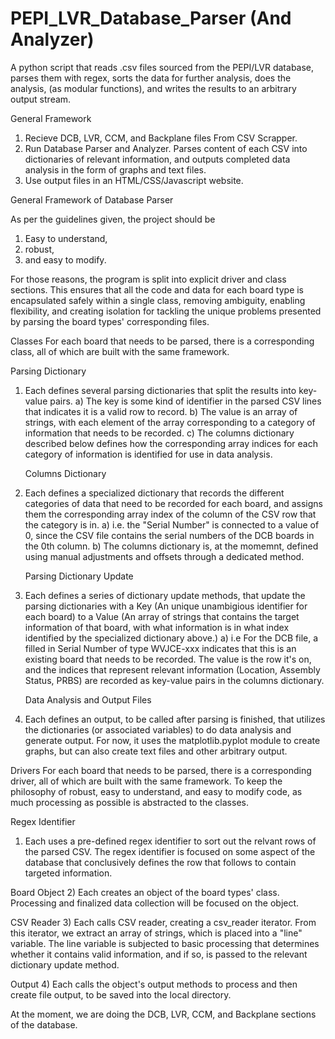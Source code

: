 # PEPI_LVR_Database_Parser (And Analyzer)
A python script that reads .csv files sourced from the PEPI/LVR database, 
parses them with regex, 
sorts the data for further analysis, 
does the analysis, (as modular functions),
and writes the results to an arbitrary output stream.

General Framework
1) Recieve DCB, LVR, CCM, and Backplane files From CSV Scrapper.
2) Run Database Parser and Analyzer. Parses content of each CSV into dictionaries of relevant information,
and outputs completed data analysis in the form of graphs and text files.
3) Use output files in an HTML/CSS/Javascript website.

General Framework of Database Parser

As per the guidelines given, the project should be 
1) Easy to understand,
2) robust,
3) and easy to modify.

For those reasons, the program is split into explicit driver and class sections. 
This ensures that all the code and data for each board type is encapsulated safely within a single class, 
removing ambiguity, enabling flexibility, 
and creating isolation for tackling the unique problems presented by parsing the board types' corresponding files.

Classes
For each board that needs to be parsed, there is a corresponding class, all of which are built with the same framework.

   Parsing Dictionary
1) Each defines several parsing dictionaries that split the results into key-value pairs. 
   a) The key is some kind of identifier in the parsed CSV lines that indicates it is a valid row to record.
   b) The value is an array of strings, with each element of the array corresponding to a category of information that needs to be recorded.
   c) The columns dictionary described below defines how the corresponding array indices for each category of information is identified 
      for use in data analysis.
   
   Columns Dictionary
2) Each defines a specialized dictionary that records the different categories of data that need to be recorded for each board,
and assigns them the corresponding array index of the column of the CSV row that the category is in. 
   a) i.e. the "Serial Number" is connected to a value of 0, since the CSV file contains the serial numbers of the DCB boards in the 0th column.
   b) The columns dictionary is, at the momemnt, defined using manual adjustments and offsets through a dedicated method.
   
   Parsing Dictionary Update
3) Each defines a series of dictionary update methods, that update the parsing dictionaries with a Key (An unique unambigious identifier for each board)
to a Value (An array of strings that contains the target information of that board, with what information is in what index identified by the specialized dictionary above.)
   a) i.e For the DCB file, a filled in Serial Number of type WVJCE-xxx indicates that this is an existing board that needs to be recorded. The value is the row it's on,
      and the indices that represent relevant information (Location, Assembly Status, PRBS) are recorded as key-value pairs in the columns dictionary.

   Data Analysis and Output Files
4) Each defines an output, to be called after parsing is finished, that utilizes the dictionaries (or associated variables) to
do data analysis and generate output. For now, it uses the matplotlib.pyplot module to create graphs, but can also create text files and other arbitrary output.

Drivers
For each board that needs to be parsed, there is a corresponding driver, all of which are built with the same framework.
To keep the philosophy of robust, easy to understand, and easy to modify code, as much processing as possible is abstracted to the classes.
  
  Regex Identifier
1) Each uses a pre-defined regex identifier to sort out the relvant rows of the parsed CSV. The regex identifier 
is focused on some aspect of the database that conclusively defines the row that follows to contain targeted information.

  Board Object
2) Each creates an object of the board types' class. Processing and finalized data collection will be focused on
the object.
  
  CSV Reader
3) Each calls CSV reader, creating a csv_reader iterator. From this iterator, we extract an array of strings, which is placed
into a "line" variable. The line variable is subjected to basic processing that determines whether it contains valid information,
and if so, is passed to the relevant dictionary update method.

  Output
4) Each calls the object's output methods to process and then create file output, to be saved into the local directory.

At the moment, we are doing the DCB, LVR, CCM, and Backplane sections of the database.
